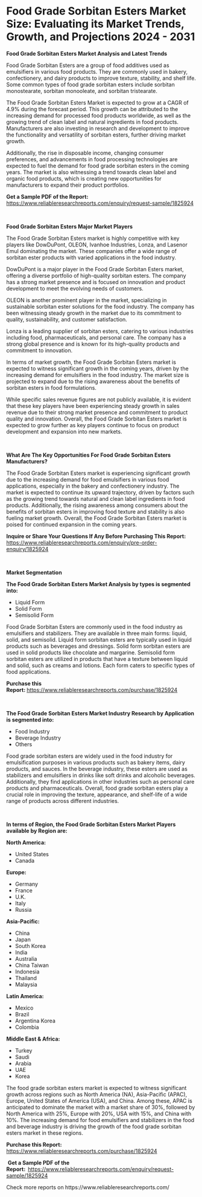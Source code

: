 <p><h1>Food Grade Sorbitan Esters Market Size: Evaluating its Market Trends, Growth, and Projections 2024 - 2031</h1></p><p><strong>Food Grade Sorbitan Esters Market Analysis and Latest Trends</strong></p>
<p><p>Food Grade Sorbitan Esters are a group of food additives used as emulsifiers in various food products. They are commonly used in bakery, confectionery, and dairy products to improve texture, stability, and shelf life. Some common types of food grade sorbitan esters include sorbitan monostearate, sorbitan monooleate, and sorbitan tristearate.</p><p>The Food Grade Sorbitan Esters Market is expected to grow at a CAGR of 4.9% during the forecast period. This growth can be attributed to the increasing demand for processed food products worldwide, as well as the growing trend of clean label and natural ingredients in food products. Manufacturers are also investing in research and development to improve the functionality and versatility of sorbitan esters, further driving market growth.</p><p>Additionally, the rise in disposable income, changing consumer preferences, and advancements in food processing technologies are expected to fuel the demand for food grade sorbitan esters in the coming years. The market is also witnessing a trend towards clean label and organic food products, which is creating new opportunities for manufacturers to expand their product portfolios.</p></p>
<p><strong>Get a Sample PDF of the Report:&nbsp;</strong> <a href="https://www.reliableresearchreports.com/enquiry/request-sample/1825924">https://www.reliableresearchreports.com/enquiry/request-sample/1825924</a></p>
<p>&nbsp;</p>
<p><strong>Food Grade Sorbitan Esters Major Market Players</strong></p>
<p><p>The Food Grade Sorbitan Esters market is highly competitive with key players like DowDuPont, OLEON, Ivanhoe Industries, Lonza, and Lasenor Emul dominating the market. These companies offer a wide range of sorbitan ester products with varied applications in the food industry. </p><p>DowDuPont is a major player in the Food Grade Sorbitan Esters market, offering a diverse portfolio of high-quality sorbitan esters. The company has a strong market presence and is focused on innovation and product development to meet the evolving needs of customers.</p><p>OLEON is another prominent player in the market, specializing in sustainable sorbitan ester solutions for the food industry. The company has been witnessing steady growth in the market due to its commitment to quality, sustainability, and customer satisfaction.</p><p>Lonza is a leading supplier of sorbitan esters, catering to various industries including food, pharmaceuticals, and personal care. The company has a strong global presence and is known for its high-quality products and commitment to innovation.</p><p>In terms of market growth, the Food Grade Sorbitan Esters market is expected to witness significant growth in the coming years, driven by the increasing demand for emulsifiers in the food industry. The market size is projected to expand due to the rising awareness about the benefits of sorbitan esters in food formulations.</p><p>While specific sales revenue figures are not publicly available, it is evident that these key players have been experiencing steady growth in sales revenue due to their strong market presence and commitment to product quality and innovation. Overall, the Food Grade Sorbitan Esters market is expected to grow further as key players continue to focus on product development and expansion into new markets.</p></p>
<p>&nbsp;</p>
<p><strong>What Are The Key Opportunities For Food Grade Sorbitan Esters Manufacturers?</strong></p>
<p><p>The Food Grade Sorbitan Esters market is experiencing significant growth due to the increasing demand for food emulsifiers in various food applications, especially in the bakery and confectionery industry. The market is expected to continue its upward trajectory, driven by factors such as the growing trend towards natural and clean label ingredients in food products. Additionally, the rising awareness among consumers about the benefits of sorbitan esters in improving food texture and stability is also fueling market growth. Overall, the Food Grade Sorbitan Esters market is poised for continued expansion in the coming years.</p></p>
<p><strong>Inquire or Share Your Questions If Any Before Purchasing This Report:</strong> <a href="https://www.reliableresearchreports.com/enquiry/pre-order-enquiry/1825924">https://www.reliableresearchreports.com/enquiry/pre-order-enquiry/1825924</a></p>
<p>&nbsp;</p>
<p><strong>Market Segmentation</strong></p>
<p><strong>The Food Grade Sorbitan Esters Market Analysis by types is segmented into:</strong></p>
<p><ul><li>Liquid Form</li><li>Solid Form</li><li>Semisolid Form</li></ul></p>
<p><p>Food Grade Sorbitan Esters are commonly used in the food industry as emulsifiers and stabilizers. They are available in three main forms: liquid, solid, and semisolid. Liquid form sorbitan esters are typically used in liquid products such as beverages and dressings. Solid form sorbitan esters are used in solid products like chocolate and margarine. Semisolid form sorbitan esters are utilized in products that have a texture between liquid and solid, such as creams and lotions. Each form caters to specific types of food applications.</p></p>
<p><strong>Purchase this Report:&nbsp;</strong><a href="https://www.reliableresearchreports.com/purchase/1825924">https://www.reliableresearchreports.com/purchase/1825924</a></p>
<p>&nbsp;</p>
<p><strong>The Food Grade Sorbitan Esters Market Industry Research by Application is segmented into:</strong></p>
<p><ul><li>Food Industry</li><li>Beverage Industry</li><li>Others</li></ul></p>
<p><p>Food grade sorbitan esters are widely used in the food industry for emulsification purposes in various products such as bakery items, dairy products, and sauces. In the beverage industry, these esters are used as stabilizers and emulsifiers in drinks like soft drinks and alcoholic beverages. Additionally, they find applications in other industries such as personal care products and pharmaceuticals. Overall, food grade sorbitan esters play a crucial role in improving the texture, appearance, and shelf-life of a wide range of products across different industries.</p></p>
<p>&nbsp;</p>
<p><strong>In terms of Region, the Food Grade Sorbitan Esters Market Players available by Region are:</strong></p>
<p>
    <p> <strong> North America: </strong>
        <ul>
            <li>United States</li>
            <li>Canada</li>
        </ul>
        </p> 
    <p> <strong> Europe: </strong>
        <ul>
            <li>Germany</li>
            <li>France</li>
            <li>U.K.</li>
            <li>Italy</li>
            <li>Russia</li>
        </ul>
        </p> 
    <p> <strong> Asia-Pacific: </strong>
        <ul>
            <li>China</li>
            <li>Japan</li>
            <li>South Korea</li>
            <li>India</li>
            <li>Australia</li>
            <li>China Taiwan</li>
            <li>Indonesia</li>
            <li>Thailand</li>
            <li>Malaysia</li>
        </ul>
        </p> 
    <p> <strong> Latin America: </strong>
        <ul>
            <li>Mexico</li>
            <li>Brazil</li>
            <li>Argentina Korea</li>
            <li>Colombia</li>
        </ul>
        </p> 
    <p> <strong> Middle East & Africa: </strong>
        <ul>
            <li>Turkey</li>
            <li>Saudi</li>
            <li>Arabia</li>
            <li>UAE</li>
            <li>Korea</li>
        </ul>
    </p>
    </p>
<p><p>The food grade sorbitan esters market is expected to witness significant growth across regions such as North America (NA), Asia-Pacific (APAC), Europe, United States of America (USA), and China. Among these, APAC is anticipated to dominate the market with a market share of 30%, followed by North America with 25%, Europe with 20%, USA with 15%, and China with 10%. The increasing demand for food emulsifiers and stabilizers in the food and beverage industry is driving the growth of the food grade sorbitan esters market in these regions.</p></p>
<p><strong>Purchase this Report: </strong><a href="https://www.reliableresearchreports.com/purchase/1825924">https://www.reliableresearchreports.com/purchase/1825924</a></p>
<p>&nbsp;<strong>Get a Sample PDF of the Report:&nbsp;&nbsp;</strong><a href="https://www.reliableresearchreports.com/enquiry/request-sample/1825924">https://www.reliableresearchreports.com/enquiry/request-sample/1825924</a></p>
<p><strong></strong></p>
<p>Check more reports on https://www.reliableresearchreports.com/</p>